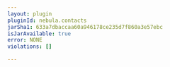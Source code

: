 ```yaml
---
layout: plugin
pluginId: nebula.contacts
jarSha1: 633a7dbaccaa60a946178ce235d7f860a3e57ebc
isJarAvailable: true
error: NONE
violations: []

---
```

